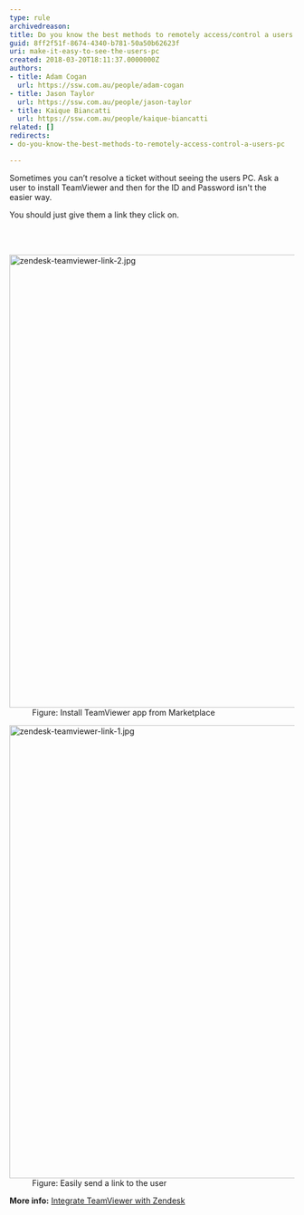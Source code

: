 ```yaml
---
type: rule
archivedreason: 
title: Do you know the best methods to remotely access/control a users PC?
guid: 8ff2f51f-8674-4340-b781-50a50b62623f
uri: make-it-easy-to-see-the-users-pc
created: 2018-03-20T18:11:37.0000000Z
authors:
- title: Adam Cogan
  url: https://ssw.com.au/people/adam-cogan
- title: Jason Taylor
  url: https://ssw.com.au/people/jason-taylor
- title: Kaique Biancatti
  url: https://ssw.com.au/people/kaique-biancatti
related: []
redirects:
- do-you-know-the-best-methods-to-remotely-access-control-a-users-pc

---
```



<p class="ssw15-rteElement-P">​​Sometimes you can’t resolve a ticket without seeing the users PC. Ask a user to install TeamViewer and then for the ID and Password isn't the&#160;<br>easier way.</p><div><p class="ssw15-rteElement-P">  You should just give them a link they click on.<br></p></div>
<br><excerpt class='endintro'></excerpt><br>
<dl class="image"><dt> <img src="/PublishingImages/zendesk-teamviewer-link-2.jpg" alt="zendesk-teamviewer-link-2.jpg" style="width&#58;800px;" /> </dt><dd>Figure&#58; Install TeamViewer app from Marketplace</dd></dl><dl class="image"><dt> <img src="/PublishingImages/zendesk-teamviewer-link-1.jpg" alt="zendesk-teamviewer-link-1.jpg" style="width&#58;800px;" /> </dt><dd>Figure&#58; Easily send a link to the user <br></dd></dl><p>
   <b>More info&#58;</b> <a href="https&#58;//www.youtube.com/watch?v=6PXfGs7iaus"> Integrate TeamViewer with Zendesk </a> <br></p>


